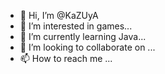 - 👋 Hi, I’m @KaZUyA
- 👀 I’m interested in games...
- 🌱 I’m currently learning Java...
- 💞️ I’m looking to collaborate on ...
- 📫 How to reach me ...

<!---
KaZUyA1209/KaZUyA1209 is a ✨ special ✨ repository because its `README.md` (this file) appears on your GitHub profile.
You can click the Preview link to take a look at your changes.
--->
